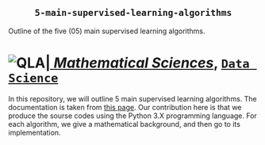                  
### <h2 align="center">`5-main-supervised-learning-algorithms`</h2>

Outline of the five (05) main supervised learning algorithms.


# <a href="https://quantumleapafrica.org/" ><img src="https://quantumleapafrica.org/wp-content/uploads/2019/07/QLAlogo-mono.png" style="float:left; max-width: 80px; display: inline" alt="QLA"/> |  [*Mathematical Sciences*](https://quantumleapafrica.org/), [`Data Science`](https://quantumleapafrica.org/research-unit/data-science-and-big-data-analytics/) 

In this repository, we will outline 5 main supervised learning algorithms. The documentation is taken from [this page](https://analyticsinsights.io/5-apprentissage-supervise/). Our contribution here is that we produce the sourse codes using the Python 3.X programming language. For each algorithm, we give a mathematical background, and then go to its implementation.


  
  
  
  
  

